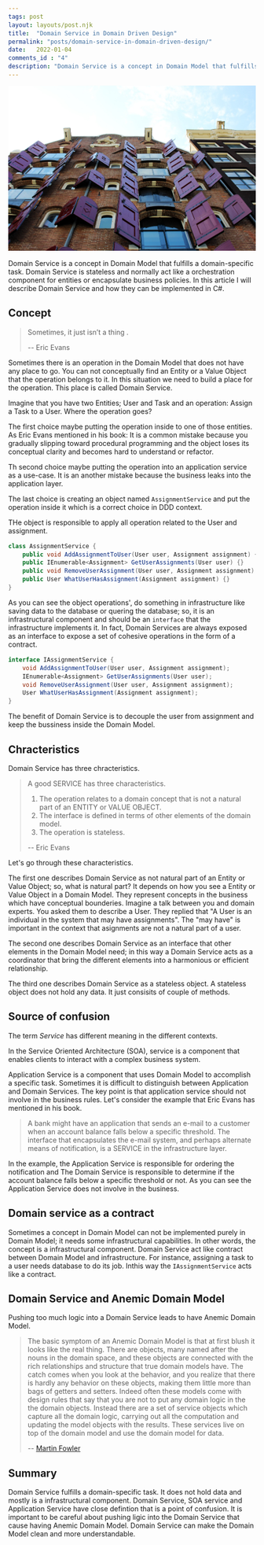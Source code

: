 ```yaml
---
tags: post
layout: layouts/post.njk
title:  "Domain Service in Domain Driven Design"
permalink: "posts/domain-service-in-domain-driven-design/"
date:   2022-01-04
comments_id : "4"
description: "Domain Service is a concept in Domain Model that fulfills a domain-specific task. Domain Service is stateless and normally act like a orchestration component for entities or encapsulate business policies."
---
```


![Photo by <a href="https://unsplash.com/@mwaldy?utm_source=unsplash&utm_medium=referral&utm_content=creditCopyText">Maryline Waldy</a> on <a href="https://unsplash.com/@mwaldy?utm_source=unsplash&utm_medium=referral&utm_content=creditCopyText">Unsplash</a>](/assets/images/article-image-26.jpg)

Domain Service is a concept in Domain Model that fulfills a domain-specific task. Domain Service is stateless and normally act like a orchestration component for entities or encapsulate business policies. In this article I will describe Domain Service and how they can be implemented in C#.

## Concept

> Sometimes, it just isn’t a thing .
>
> -- Eric Evans

Sometimes there is an operation in the Domain Model that does not have any place to go. You can not conceptually find an Entity or a Value Object that the operation belongs to it. In this situation we need to build a place for the operation. This place is called Domain Service. 

Imagine that you have two Entities; User and Task and an operation: Assign a Task to a User. Where the operation goes?

The first choice maybe putting the operation inside to one of those entities. As Eric Evans mentioned in his book: It is a common mistake because you gradually slipping toward procedural programming and the object loses its conceptual clarity and becomes hard to understand or refactor.

Th second choice maybe putting the operation into an application service as a use-case. It is an another mistake because the business leaks into the application layer.

The last choice is creating an object named `AssignmentService` and put the operation inside it which is a correct choice in DDD context.

THe object is responsible to apply all operation related to the User and assignment.

````csharp 
class AssignmentService {
    public void AddAssignmentToUser(User user, Assignment assignment) {}
    public IEnumerable<Assignment> GetUserAssignments(User user) {}
    public void RemoveUserAssignment(User user, Assignment assignment) {}
    public User WhatUserHasAssignment(Assignment assignment) {}
}
````

As you can see the object operations', do something in infrastructure like saving data to the database or quering the database; so, it is an infrastructural component and should be an `interface` that the infrastructure implements it. In fact, Domain Services are always exposed as an interface to expose a set of cohesive operations in the form of a contract. 

````csharp 
interface IAssignmentService {
    void AddAssignmentToUser(User user, Assignment assignment);
    IEnumerable<Assignment> GetUserAssignments(User user);
    void RemoveUserAssignment(User user, Assignment assignment);
    User WhatUserHasAssignment(Assignment assignment);
}
````

The benefit of Domain Service is to decouple the user from assignment and keep the bussiness inside the Domain Model.


## Chracteristics
Domain Service has three chracteristics.

>A good SERVICE has three characteristics.
>    1. The operation relates to a domain concept that is not a natural
>part of an ENTITY or VALUE OBJECT.
>    1. The interface is defined in terms of other elements of the domain
>model.
>    1. The operation is stateless.
> 
> -- Eric Evans

Let's go through these characteristics. 

The first one describes Domain Service as not natural part of an Entity or Value Object; so, what is natural part? It depends on how you see a Entity or Value Object in a Domain Model. They represent concepts in the business which have conceptual bounderies. Imagine a talk between you and domain experts. You asked them to describe a User. They replied that "A User is an individual in the system that may have assignments". The "may have" is important in the context that asignments are not a natural part of a user.


The second one describes Domain Service as an interface that other elements in the Domain Model need; in this way a Domain Service acts as a coordinator that bring the different elements into a harmonious or efficient relationship.

The third one describes Domain Service as a stateless object. A stateless object does not hold any data. It just consisits of couple of methods.

## Source of confusion
The term *Service* has different meaning in the different contexts. 

In the Service Oriented Architecture (SOA), service is a component that enables clients to interact with a complex business system.

Application Service is a component that uses Domain Model to accomplish a specific task. Sometimes it is difficult to distinguish between Application and Domain Services. The key point is that application service should not involve in the business rules. Let's consider the example that Eric Evans has mentioned in his book. 

>A bank might have an application that sends an e-mail to a customer when an account balance falls below a specific threshold. The interface that encapsulates the e-mail system, and perhaps alternate means of notification, is a SERVICE in the infrastructure layer.

In the example, the Application Service is responsible for ordering the notification and The Domain Service is responsible to determine if the account balance falls below a specific threshold or not. As you can see the Application Service does not involve in the business.


## Domain service as a contract  
Sometimes a concept in Domain Model can not be implemented purely in Domain Model; it needs some infrastructural capabilities. In other words, the concept is a infrastructural component. Domain Service act like contract between Domain Model and infrastructure. For instance, assigning a task to a user needs database to do its job. Inthis way the `IAssignmentService` acts like a contract.


## Domain Service and Anemic Domain Model
Pushing too much logic into a Domain Service leads to have Anemic Domain Model. 


>The basic symptom of an Anemic Domain Model is that at first blush it looks like the real thing. There are objects, many named after the nouns in the domain space, and these objects are connected with the rich relationships and structure that true domain models have. The catch comes when you look at the behavior, and you realize that there is hardly any behavior on these objects, making them little more than bags of getters and setters. Indeed often these models come with design rules that say that you are not to put any domain logic in the the domain objects. Instead there are a set of service objects which capture all the domain logic, carrying out all the computation and updating the model objects with the results. These services live on top of the domain model and use the domain model for data.
>
> -- [Martin Fowler](https://martinfowler.com/bliki/AnemicDomainModel.html)



## Summary

Domain Service fulfills a domain-specific task. It does not hold data and mostly is a infrastructural component. Domain Service, SOA service and Application Service have close defintion that is a point of confusion. It is important to be careful about pushing ligic into the Domain Service that cause having Anemic Domain Model. Domain Service can make the Domain Model clean and more understandable.

